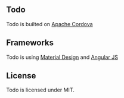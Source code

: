 ## Todo
Todo is builted on [Apache Cordova](http://cordova.io)
## Frameworks
Todo is using [Material Design](http://getmdl.io) and [Angular JS](http://angularjs.org)
## License
Todo is licensed under MIT.